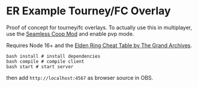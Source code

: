 # ER Example Tourney/FC Overlay

Proof of concept for tourney/fc overlays. To actually use this in multiplayer, use the [Seamless Coop Mod](https://www.nexusmods.com/eldenring/mods/510) and enable pvp mode.

Requires Node 16+ and the [Elden Ring Cheat Table by The Grand Archives](https://github.com/inunorii/Elden-Ring-CT-TGA).

```
bash install # install dependencies
bash compile # compile client
bash start # start server
```

then add `http://localhost:4567` as browser source in OBS.
